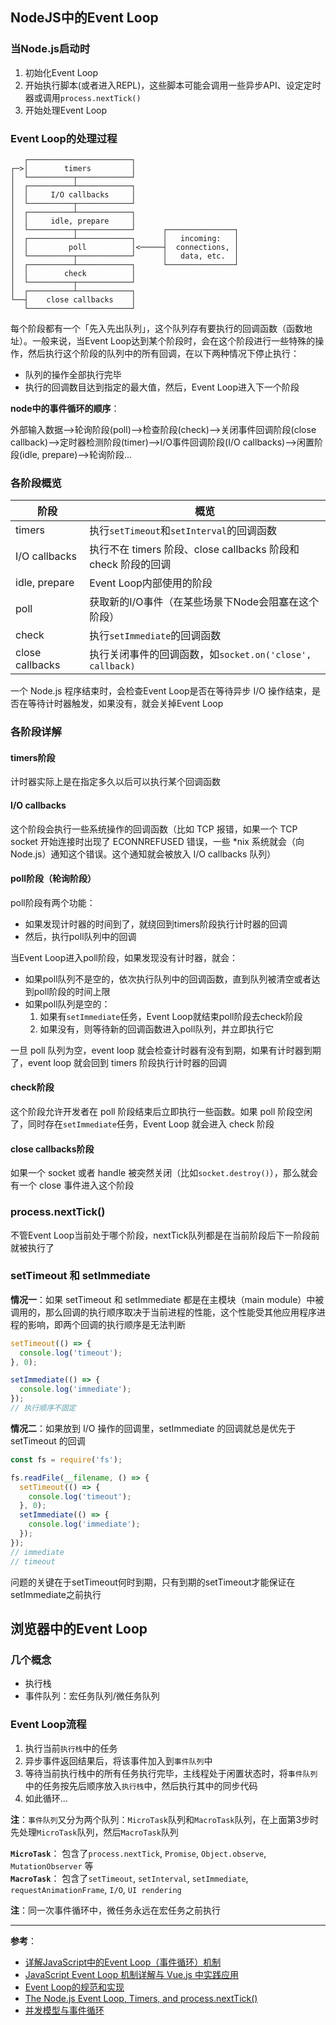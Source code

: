 ## NodeJS中的Event Loop
### 当Node.js启动时
1. 初始化Event Loop
2. 开始执行脚本(或者进入REPL)，这些脚本可能会调用一些异步API、设定定时器或调用`process.nextTick()`
3. 开始处理Event Loop

### Event Loop的处理过程
```
   ┌───────────────────────┐
┌─>│        timers         │
│  └──────────┬────────────┘
│  ┌──────────┴────────────┐
│  │     I/O callbacks     │
│  └──────────┬────────────┘
│  ┌──────────┴────────────┐
│  │     idle, prepare     │
│  └──────────┬────────────┘      ┌───────────────┐
│  ┌──────────┴────────────┐      │   incoming:   │
│  │         poll          │<─────┤  connections, │
│  └──────────┬────────────┘      │   data, etc.  │
│  ┌──────────┴────────────┐      └───────────────┘
│  │        check          │
│  └──────────┬────────────┘
│  ┌──────────┴────────────┐
└──┤    close callbacks    │
   └───────────────────────┘
```
每个阶段都有一个「先入先出队列」，这个队列存有要执行的回调函数（函数地址）。一般来说，当Event Loop达到某个阶段时，会在这个阶段进行一些特殊的操作，然后执行这个阶段的队列中的所有回调，在以下两种情况下停止执行：
- 队列的操作全部执行完毕
- 执行的回调数目达到指定的最大值，然后，Event Loop进入下一个阶段

**node中的事件循环的顺序**：  

外部输入数据-->轮询阶段(poll)-->检查阶段(check)-->关闭事件回调阶段(close callback)-->定时器检测阶段(timer)-->I/O事件回调阶段(I/O callbacks)-->闲置阶段(idle, prepare)-->轮询阶段...

### 各阶段概览
阶段 | 概览
---|---
timers | 执行`setTimeout`和`setInterval`的回调函数
I/O callbacks | 执行不在 timers 阶段、close callbacks 阶段和 check 阶段的回调
idle, prepare | Event Loop内部使用的阶段
poll | 获取新的I/O事件（在某些场景下Node会阻塞在这个阶段）
check | 执行`setImmediate`的回调函数
close callbacks | 执行关闭事件的回调函数，如`socket.on('close', callback)`

一个 Node.js 程序结束时，会检查Event Loop是否在等待异步 I/O 操作结束，是否在等待计时器触发，如果没有，就会关掉Event Loop

### 各阶段详解
#### timers阶段
计时器实际上是在指定多久以后可以执行某个回调函数

#### I/O callbacks
这个阶段会执行一些系统操作的回调函数（比如 TCP 报错，如果一个 TCP socket 开始连接时出现了 ECONNREFUSED 错误，一些 *nix 系统就会（向 Node.js）通知这个错误。这个通知就会被放入 I/O callbacks 队列）

#### poll阶段（轮询阶段）
poll阶段有两个功能：
- 如果发现计时器的时间到了，就绕回到timers阶段执行计时器的回调
- 然后，执行poll队列中的回调

当Event Loop进入poll阶段，如果发现没有计时器，就会：
- 如果poll队列不是空的，依次执行队列中的回调函数，直到队列被清空或者达到poll阶段的时间上限
- 如果poll队列是空的：
  1. 如果有`setImmediate`任务，Event Loop就结束poll阶段去check阶段
  2. 如果没有，则等待新的回调函数进入poll队列，并立即执行它

一旦 poll 队列为空，event loop 就会检查计时器有没有到期，如果有计时器到期了，event loop 就会回到 timers 阶段执行计时器的回调

#### check阶段
这个阶段允许开发者在 poll 阶段结束后立即执行一些函数。如果 poll 阶段空闲了，同时存在`setImmediate`任务，Event Loop 就会进入 check 阶段

#### close callbacks阶段
如果一个 socket 或者 handle 被突然关闭（比如`socket.destroy()`），那么就会有一个 close 事件进入这个阶段

### process.nextTick()
不管Event Loop当前处于哪个阶段，nextTick队列都是在当前阶段后下一阶段前就被执行了

### setTimeout 和 setImmediate
**情况一**：如果 setTimeout 和 setImmediate 都是在主模块（main module）中被调用的，那么回调的执行顺序取决于当前进程的性能，这个性能受其他应用程序进程的影响，即两个回调的执行顺序是无法判断
```js
setTimeout(() => {
  console.log('timeout');
}, 0);

setImmediate(() => {
  console.log('immediate');
});
// 执行顺序不固定
```

**情况二**：如果放到 I/O 操作的回调里，setImmediate 的回调就总是优先于 setTimeout 的回调
```js
const fs = require('fs');

fs.readFile(__filename, () => {
  setTimeout(() => {
    console.log('timeout');
  }, 0);
  setImmediate(() => {
    console.log('immediate');
  });
});
// immediate
// timeout
```

问题的关键在于setTimeout何时到期，只有到期的setTimeout才能保证在setImmediate之前执行

## 浏览器中的Event Loop
### 几个概念
- 执行栈
- 事件队列：宏任务队列/微任务队列

### Event Loop流程
1. 执行当前`执行栈`中的任务
2. 异步事件返回结果后，将该事件加入到`事件队列`中
3. 等待当前执行栈中的所有任务执行完毕，主线程处于闲置状态时，将`事件队列`中的任务按先后顺序放入`执行栈`中，然后执行其中的同步代码
4. 如此循环...

**注**：`事件队列`又分为两个队列：`MicroTask`队列和`MacroTask`队列，在上面第3步时先处理`MicroTask`队列，然后`MacroTask`队列

**`MicroTask`**： 包含了`process.nextTick`, `Promise`, `Object.observe`, `MutationObserver` 等    
**`MacroTask`**： 包含了`setTimeout`, `setInterval`, `setImmediate`, `requestAnimationFrame`, `I/O`, `UI rendering` 

**注**：同一次事件循环中，微任务永远在宏任务之前执行








- - - 
**参考**：
- [详解JavaScript中的Event Loop（事件循环）机制](https://zhuanlan.zhihu.com/p/33058983)
- [JavaScript Event Loop 机制详解与 Vue.js 中实践应用](https://zhuanlan.zhihu.com/p/29116364)
- [Event Loop的规范和实现](https://github.com/ProtoTeam/blog/blob/master/201801/2.md)
- [The Node.js Event Loop, Timers, and process.nextTick()](https://juejin.im/post/5ab7677f6fb9a028d56711d0)
- [并发模型与事件循环](https://developer.mozilla.org/zh-CN/docs/Web/JavaScript/EventLoop)
